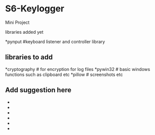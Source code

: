 # S6-Keylogger
Mini Project



libraries added yet 

 *pynput       #keyboard listener and controller library
 
 
 libraries to add 
 ---------------------
 
 *cryptography   # for encryption for log files
 *pywin32        # basic windows functions such as clipboard etc
 *pillow         # screenshots etc
 

Add suggestion here
------------------------

*
*
*
*
*
*
